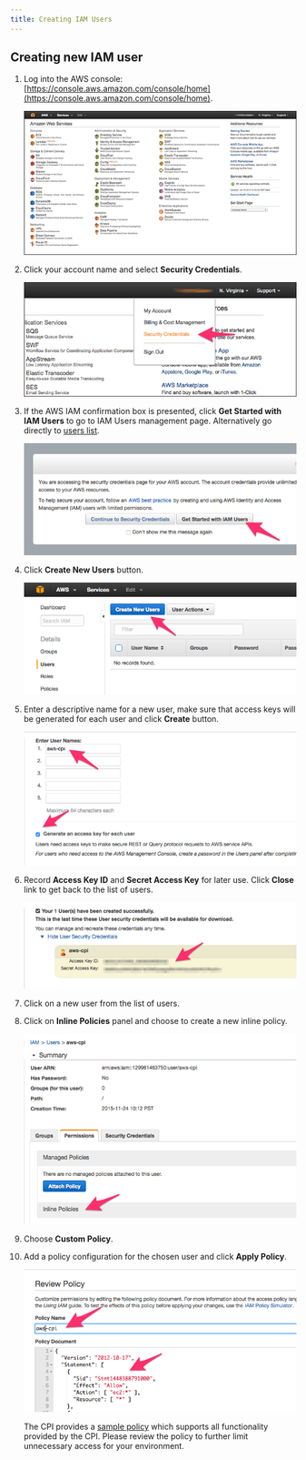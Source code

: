 ```yaml
---
title: Creating IAM Users
---
```


## <a id="create"></a> Creating new IAM user

1. Log into the AWS console: [https://console.aws.amazon.com/console/home](https://console.aws.amazon.com/console/home).

    ![image](images/deploy-microbosh-to-aws/account-dashboard.png)

1. Click your account name and select **Security Credentials**.

    ![image](images/deploy-microbosh-to-aws/security-credentials-menu.png)

1. If the AWS IAM confirmation box is presented, click **Get Started with IAM Users** to go to IAM Users management page. Alternatively go directly to [users list](https://console.aws.amazon.com/iam/home#users).

    ![image](images/deploy-microbosh-to-aws/iam-modal.png)

1. Click **Create New Users** button.

    ![image](images/deploy-microbosh-to-aws/list-iam-users.png)

1. Enter a descriptive name for a new user, make sure that access keys will be generated for each user and click **Create** button.

    ![image](images/deploy-microbosh-to-aws/create-iam-users.png)

1. Record **Access Key ID** and **Secret Access Key** for later use. Click **Close** link to get back to the list of users.

    ![image](images/deploy-microbosh-to-aws/get-iam-creds.png)

1. Click on a new user from the list of users.

1. Click on **Inline Policies** panel and choose to create a new inline policy.

    ![image](images/deploy-microbosh-to-aws/attach-iam-policy.png)

1. Choose **Custom Policy**.

1. Add a policy configuration for the chosen user and click **Apply Policy**.

    ![image](images/deploy-microbosh-to-aws/add-iam-inline-policy.png)

    The CPI provides a [sample policy](https://github.com/cloudfoundry-incubator/bosh-aws-cpi-release/blob/master/docs/iam-policy.json) which supports all functionality provided by the CPI. Please review the policy to further limit unnecessary access for your environment.
